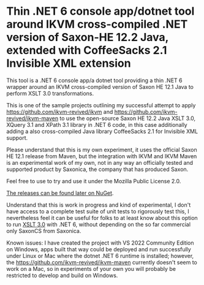 ﻿# Thin .NET 6 console app/dotnet tool around IKVM cross-compiled .NET version of Saxon-HE 12.2 Java, extended with CoffeeSacks 2.1 Invisible XML extension
This tool is a .NET 6 console app/a dotnet tool providing a thin .NET 6 wrapper around an IKVM cross-compiled version of Saxon HE 12.1 Java to perform XSLT 3.0 transformations.

This is one of the sample projects outlining my successful attempt to apply https://github.com/ikvm-revived/ikvm and
https://github.com/ikvm-revived/ikvm-maven to use the open-source Saxon HE 12.2 Java XSLT 3.0, XQuery 3.1 and XPath 3.1 library in .NET 6 code, in this case additionally adding a also cross-compiled Java library CoffeeSacks 2.1 for Invisible XML support.

Please understand that this is my own experiment, it uses the official Saxon HE 12.1 release from Maven, but the integration with IKVM and IKVM Maven is an experimental work of my own, not in any way an officially tested and supported product by Saxonica, the company that has produced Saxon.

Feel free to use to try and use it under the Mozilla Public License 2.0. 

[The releases can be found later on NuGet](https://www.nuget.org/packages/SaxonHE12NetIXslt/).

Understand that this is work in progress and kind of experimental, I don't have access to a complete test suite of unit tests to rigorously test this, I nevertheless feel it can be useful for folks to at least know about this option to run [XSLT 3.0](https://www.w3.org/TR/xslt-30/) with .NET 6, without depending on the so far commercial only SaxonCS from Saxonica.

Known issues: I have created the project with VS 2022 Community Edition on Windows, apps built that way could be deployed and run successfully under Linux or Mac where the dotnet .NET 6 runtime is installed; however, the https://github.com/ikvm-revived/ikvm-maven currently doesn't seem to work on a Mac, so in experiments of your own you will probably be restricted to develop and build on Windows.
